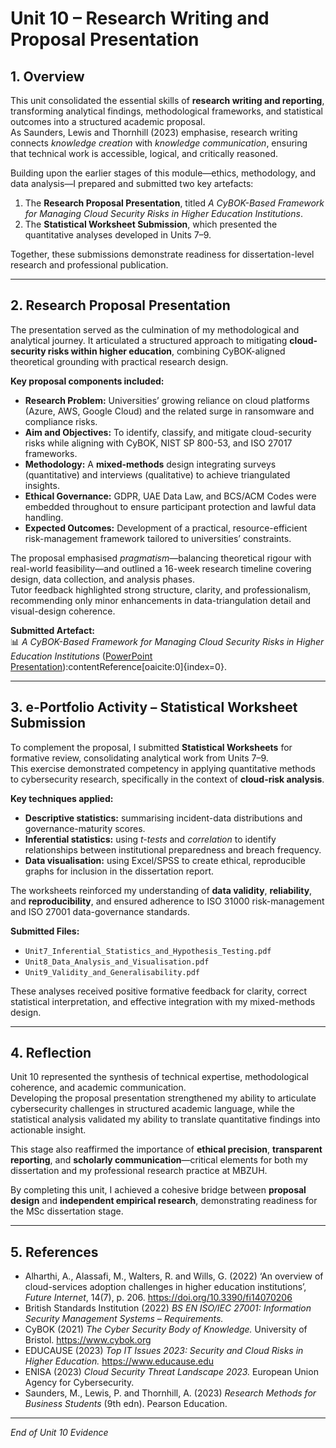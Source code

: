 # Unit 10 – Research Writing and Proposal Presentation

## 1. Overview
This unit consolidated the essential skills of **research writing and reporting**, transforming analytical findings, methodological frameworks, and statistical outcomes into a structured academic proposal.  
As Saunders, Lewis and Thornhill (2023) emphasise, research writing connects *knowledge creation* with *knowledge communication*, ensuring that technical work is accessible, logical, and critically reasoned.

Building upon the earlier stages of this module—ethics, methodology, and data analysis—I prepared and submitted two key artefacts:  
1. The **Research Proposal Presentation**, titled *A CyBOK-Based Framework for Managing Cloud Security Risks in Higher Education Institutions*.  
2. The **Statistical Worksheet Submission**, which presented the quantitative analyses developed in Units 7–9.

Together, these submissions demonstrate readiness for dissertation-level research and professional publication.

---

## 2. Research Proposal Presentation

The presentation served as the culmination of my methodological and analytical journey. It articulated a structured approach to mitigating **cloud-security risks within higher education**, combining CyBOK-aligned theoretical grounding with practical research design.  

**Key proposal components included:**
- **Research Problem:** Universities’ growing reliance on cloud platforms (Azure, AWS, Google Cloud) and the related surge in ransomware and compliance risks.  
- **Aim and Objectives:** To identify, classify, and mitigate cloud-security risks while aligning with CyBOK, NIST SP 800-53, and ISO 27017 frameworks.  
- **Methodology:** A **mixed-methods** design integrating surveys (quantitative) and interviews (qualitative) to achieve triangulated insights.  
- **Ethical Governance:** GDPR, UAE Data Law, and BCS/ACM Codes were embedded throughout to ensure participant protection and lawful data handling.  
- **Expected Outcomes:** Development of a practical, resource-efficient risk-management framework tailored to universities’ constraints.  

The proposal emphasised *pragmatism*—balancing theoretical rigour with real-world feasibility—and outlined a 16-week research timeline covering design, data collection, and analysis phases.  
Tutor feedback highlighted strong structure, clarity, and professionalism, recommending only minor enhancements in data-triangulation detail and visual-design coherence.

**Submitted Artefact:**  
📊 *A CyBOK-Based Framework for Managing Cloud Security Risks in Higher Education Institutions* ([PowerPoint Presentation](unit10/A%20CyBOK-Based%20Framework%20for%20Managing%20Cloud%20Security%20Risks%20in%20Higher%20Education%20Institutions.pptx)):contentReference[oaicite:0]{index=0}.

---

## 3. e-Portfolio Activity – Statistical Worksheet Submission

To complement the proposal, I submitted **Statistical Worksheets** for formative review, consolidating analytical work from Units 7–9.  
This exercise demonstrated competency in applying quantitative methods to cybersecurity research, specifically in the context of **cloud-risk analysis**.

**Key techniques applied:**
- **Descriptive statistics:** summarising incident-data distributions and governance-maturity scores.  
- **Inferential statistics:** using *t-tests* and *correlation* to identify relationships between institutional preparedness and breach frequency.  
- **Data visualisation:** using Excel/SPSS to create ethical, reproducible graphs for inclusion in the dissertation report.  

The worksheets reinforced my understanding of **data validity**, **reliability**, and **reproducibility**, and ensured adherence to ISO 31000 risk-management and ISO 27001 data-governance standards.

**Submitted Files:**
- `Unit7_Inferential_Statistics_and_Hypothesis_Testing.pdf`  
- `Unit8_Data_Analysis_and_Visualisation.pdf`  
- `Unit9_Validity_and_Generalisability.pdf`

These analyses received positive formative feedback for clarity, correct statistical interpretation, and effective integration with my mixed-methods design.

---

## 4. Reflection
Unit 10 represented the synthesis of technical expertise, methodological coherence, and academic communication.  
Developing the proposal presentation strengthened my ability to articulate cybersecurity challenges in structured academic language, while the statistical analysis validated my ability to translate quantitative findings into actionable insight.

This stage also reaffirmed the importance of **ethical precision**, **transparent reporting**, and **scholarly communication**—critical elements for both my dissertation and my professional research practice at MBZUH.

By completing this unit, I achieved a cohesive bridge between **proposal design** and **independent empirical research**, demonstrating readiness for the MSc dissertation stage.

---

## 5. References
- Alharthi, A., Alassafi, M., Walters, R. and Wills, G. (2022) ‘An overview of cloud-services adoption challenges in higher education institutions’, *Future Internet*, 14(7), p. 206. https://doi.org/10.3390/fi14070206  
- British Standards Institution (2022) *BS EN ISO/IEC 27001: Information Security Management Systems – Requirements.*  
- CyBOK (2021) *The Cyber Security Body of Knowledge.* University of Bristol. https://www.cybok.org  
- EDUCAUSE (2023) *Top IT Issues 2023: Security and Cloud Risks in Higher Education.* https://www.educause.edu  
- ENISA (2023) *Cloud Security Threat Landscape 2023.* European Union Agency for Cybersecurity.  
- Saunders, M., Lewis, P. and Thornhill, A. (2023) *Research Methods for Business Students* (9th edn). Pearson Education.  

---

*End of Unit 10 Evidence*
